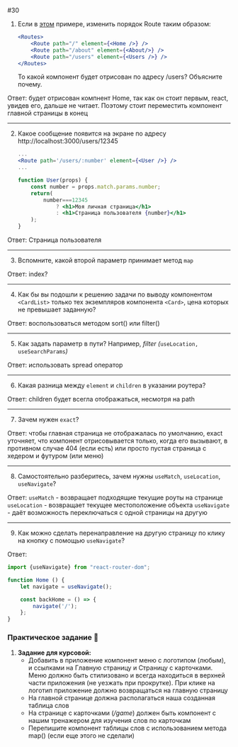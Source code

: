#30

1. Если в [этом](https://www.notion.so/33-f7c0f99c57614031af6e1c5ecf4cef9a) примере, изменить порядок Route таким образом:
    
    ```jsx
    <Routes>
    	<Route path="/" element={<Home />} />
    	<Route path="/about" element={<About/>} />
    	<Route path="/users" element={<Users />} />
    </Routes>
    ```
    
    То какой компонент будет отрисован по адресу /users? Объясните почему.

Ответ: будет отрисован компнент Home, так как он стоит первым, react, увидев его, дальше не читает. Поэтому стоит переместить компонент главной страницы в конец
***
    
2. Какое сообщение появится на экране по адресу http://localhost:3000/users/12345
    
    ```jsx
    ...
    <Route path='/users/:number' element={<User />} />
    ...
    
    function User(props) {
        const number = props.match.params.number;
        return(
            number===12345
                ? <h1>Моя личная страница</h1>
                : <h1>Страница пользователя {number}</h1>
        );
    }
    ```

Ответ: Страница пользователя
***
3. Вспомните, какой второй параметр принимает метод `map` 

Ответ: index?
***
4. Как бы вы подошли к решению задачи по выводу компонентом `<CardList>` только тех экземпляров компонента `<Card>`, цена которых не превышает заданную?

Ответ: воспользоваться методом sort() или filter()
***
5. Как задать параметр в пути? Например, *filter (*`useLocation, useSearchParams`*)*

Ответ: использовать spread оператор
***
6. Какая разница между `element` и `children` в указании роутера?

Ответ: children будет всегла отображаться, несмотря на path
***
7. Зачем нужен `exact`?

Ответ: чтобы главная страница не отображалась по умолчанию, exact уточняет, что компонент отрисовывается только, когда его вызывают, в противном случае 404 (если есть) или просто пустая страница с хедером и футуром (или меню)
***
8. Cамостоятельно разберитесь, зачем нужны `useMatch`, `useLocation`, `useNavigate`? 

Ответ: `useMatch` - возвращает подходящие текущие роуты на странице  
`useLocation` - возвращает текущее местоположение объекта
`useNavigate` - даёт возможность переключаться с одной страницы на другую 
***
9. Как можно сделать перенаправление на другую страницу по клику на кнопку с помощью `useNavigate`? 

Ответ: 
```jsx
import {useNavigate} from "react-router-dom";

function Home () {
    let navigate = useNavigate();

    const backHome = () => {
        navigate('/');
    };
}
```

### Практическое задание 💎

1. **Задание для курсовой:** 
    - Добавить в приложение компонент меню с логотипом (любым), и ссылками на Главную страницу и Страницу с карточками. Меню должно быть стилизовано и всегда находиться в верхней части приложения (не уезжать при прокрутке). При клике на логотип приложение должно возвращаться на главную страницу
    - На главной странице должна располагаться наша созданная таблица слов
    - На странице с карточками (*/game*) должен быть компонент с нашим тренажером для изучения слов по карточкам
    - Перепишите компонент таблицы слов с использованием метода map() (если еще этого не сделали)